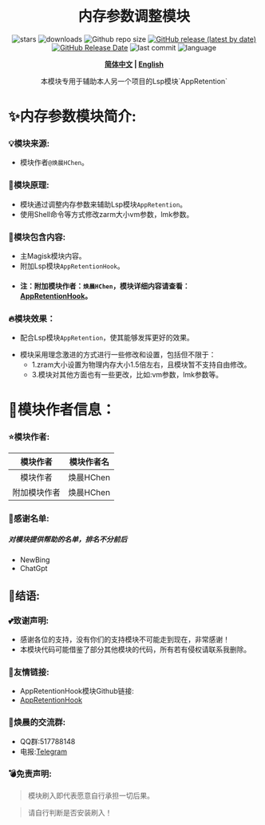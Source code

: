 <div align="center">
<h1>内存参数调整模块</h1>

![stars](https://img.shields.io/github/stars/HChenX/BGAppRetention?style=flat)
![downloads](https://img.shields.io/github/downloads/HChenX/BGAppRetention/total)
![Github repo size](https://img.shields.io/github/repo-size/HChenX/BGAppRetention)
[![GitHub release (latest by date)](https://img.shields.io/github/v/release/HChenX/BGAppRetention)](https://github.com/HChenX/BGAppRetention/releases)
[![GitHub Release Date](https://img.shields.io/github/release-date/HChenX/BGAppRetention)](https://github.com/HChenX/BGAppRetention/releases)
![last commit](https://img.shields.io/github/last-commit/HChenX/BGAppRetention?style=flat)
![language](https://img.shields.io/badge/language-shell-purple)

<p><b><a href="README.md">简体中文</a> | <a href="README-en.md">English</a> </b></p>
<p>本模块专用于辅助本人另一个项目的Lsp模块`AppRetention`</p>
</div>

# ✨内存参数模块简介:

### 💡模块来源:

- 模块作者`@焕晨HChen`。

### 🌟模块原理:

- 模块通过调整内存参数来辅助Lsp模块`AppRetention`。
- 使用Shell命令等方式修改zarm大小vm参数，lmk参数。

### 💫模块包含内容:

- 主Magisk模块内容。
- 附加Lsp模块`AppRetentionHook`。
- #### 注：附加模块作者：`焕晨HChen`，模块详细内容请查看：[AppRetentionHook](https://github.com/HChenX/AppRetentionHook)。

### 🔥模块效果：

- 配合Lsp模块`AppRetention`，使其能够发挥更好的效果。

* 模块采用理念激进的方式进行一些修改和设置，包括但不限于：
    * 1.zram大小设置为物理内存大小1.5倍左右，且模块暂不支持自由修改。
    * 3.模块对其他方面也有一些更改，比如:vm参数，lmk参数等。

# 👑模块作者信息：

### ⭐模块作者:

|  模块作者  |  模块作者名  |
|:------:|:-------:|
|  模块作者  | 焕晨HChen |
| 附加模块作者 | 焕晨HChen |

### 🌹感谢名单:

##### 对模块提供帮助的名单，排名不分前后

- NewBing
- ChatGpt

## 🎉结语:

### 💕致谢声明:

- 感谢各位的支持，没有你们的支持模块不可能走到现在，非常感谢！
- 本模块代码可能借鉴了部分其他模块的代码，所有若有侵权请联系我删除。

### 🎵友情链接:

- AppRetentionHook模块Github链接:
- [AppRetentionHook](https://github.com/HChenX/AppRetentionHook)

### 📢焕晨的交流群:

- QQ群:517788148
- 电报:[Telegram](https://t.me/HChen_AppRetention)

### 💣免责声明:

> 模块刷入即代表愿意自行承担一切后果。

> 请自行判断是否安装刷入！
